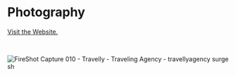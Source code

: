 # Photography

<a onclick="window.open(this.href,'_blank');return false;" href="https://griffinphotographyservice.surge.sh/">Visit the Website.</a>

<br>

![FireShot Capture 010 - Travelly - Traveling Agency - travellyagency surge sh](https://user-images.githubusercontent.com/39883704/91482808-a75d9580-e874-11ea-9f9a-dc535197c73f.jpg)
